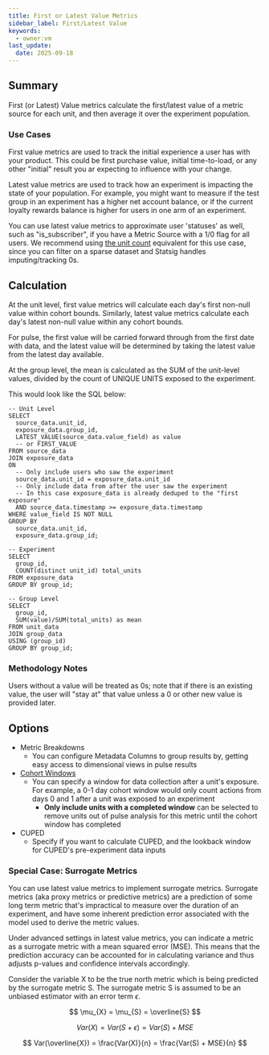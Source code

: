 ```yaml
---
title: First or Latest Value Metrics
sidebar_label: First/Latest Value
keywords:
  - owner:vm
last_update:
  date: 2025-09-18
---
```


## Summary

First (or Latest) Value metrics calculate the first/latest value of a metric source for each unit, and then average it over the experiment population.

### Use Cases

First value metrics are used to track the initial experience a user has with your product. This could be first purchase value, initial time-to-load, or any other "initial" result you ar expecting to influence with your change.

Latest value metrics are used to track how an experiment is impacting the state of your population. For example, you might want to measure if the test group in an experiment has a higher net account balance, or if the current loyalty rewards balance is higher for users in one arm of an experiment.

You can use latest value metrics to approximate user 'statuses' as well, such as "is_subscriber", if you have a Metric Source with a 1/0 flag for all users. We recommend using [the unit count](./unit-count-latest) equivalent for this use case, since you can filter on a sparse dataset and Statsig handles imputing/tracking 0s.

## Calculation

At the unit level, first value metrics will calculate each day's first non-null value within cohort bounds. Similarly, latest value metrics calculate each day's latest non-null value within any cohort bounds.

For pulse, the first value will be carried forward through from the first date with data, and the latest value will be determined by taking the latest value from the latest day available.

At the group level, the mean is calculated as the SUM of the unit-level values, divided by the count of UNIQUE UNITS exposed to the experiment.

This would look like the SQL below:

```
-- Unit Level
SELECT
  source_data.unit_id,
  exposure_data.group_id,
  LATEST_VALUE(source_data.value_field) as value
  -- or FIRST_VALUE
FROM source_data
JOIN exposure_data
ON
  -- Only include users who saw the experiment
  source_data.unit_id = exposure_data.unit_id
  -- Only include data from after the user saw the experiment
  -- In this case exposure_data is already deduped to the "first exposure"
  AND source_data.timestamp >= exposure_data.timestamp
WHERE value_field IS NOT NULL
GROUP BY
  source_data.unit_id,
  exposure_data.group_id;

-- Experiment
SELECT
  group_id,
  COUNT(distinct unit_id) total_units
FROM exposure_data
GROUP BY group_id;

-- Group Level
SELECT
  group_id,
  SUM(value)/SUM(total_units) as mean
FROM unit_data
JOIN group_data
USING (group_id)
GROUP BY group_id;
```

### Methodology Notes

Users without a value will be treated as 0s; note that if there is an existing value, the user will "stay at" that value unless a 0 or other new value is provided later.

## Options

- Metric Breakdowns
  - You can configure Metadata Columns to group results by, getting easy access to dimensional views in pulse results
- [Cohort Windows](../features/cohort-metrics.md)
  - You can specify a window for data collection after a unit's exposure. For example, a 0-1 day cohort window would only count actions from days 0 and 1 after a unit was exposed to an experiment
    - **Only include units with a completed window** can be selected to remove units out of pulse analysis for this metric until the cohort window has completed
- CUPED
  - Specify if you want to calculate CUPED, and the lookback window for CUPED's pre-experiment data inputs

### Special Case: Surrogate Metrics

You can use latest value metrics to implement surrogate metrics. Surrogate metrics (aka proxy metrics or predictive metrics) are a prediction of some long term metric that's impractical to measure over the duration of an experiment, and have some inherent prediction error associated with the model used to derive the metric values.

Under advanced settings in latest value metrics, you can indicate a metric as a surrogate metric with a mean squared error (MSE). This means that the prediction accuracy can be accounted for in calculating variance and thus adjusts p-values and confidence intervals accordingly.

Consider the variable X to be the true north metric which is being predicted by the surrogate metric S. The surrogate metric S is assumed to be an unbiased estimator with an error term $\epsilon$.

$$
\mu_{X} = \mu_{S} = \overline{S}
$$

$$
Var(X) = Var(S + \epsilon) = Var(S) + MSE
$$

$$
Var(\overline{X}) = \frac{Var(X)}{n} = \frac{Var(S) + MSE}{n}
$$
